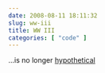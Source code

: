 ```yaml
---
date: 2008-08-11 18:11:32
slug: ww-iii
title: WW III
categories: [ "code" ]
---
```


...is no longer [hypothetical](http://en.wikipedia.org/wiki/World_War_III)
